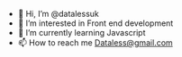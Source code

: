 - 👋 Hi, I’m @datalessuk
- 👀 I’m interested in Front end development 
- 🌱 I’m currently learning Javascript
- 📫 How to reach me Dataless@gmail.com

<!---
datalessuk/datalessuk is a ✨ special ✨ repository because its `README.md` (this file) appears on your GitHub profile.
You can click the Preview link to take a look at your changes.
--->
